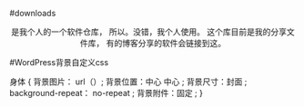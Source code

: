 ﻿#downloads
<center>是我个人的一个软件仓库，
所以。没错，我个人使用。
这个库目前是我的分享文件库，
有的博客分享的软件会链接到这。
  </center>
  
﻿#WordPress背景自定义css

身体 {
背景图片：
 url（）;
    背景位置：中心 中心 ;
    背景尺寸：封面 ;
    background-repeat： no-repeat ;
背景附件：固定 ;
}
